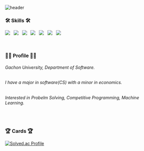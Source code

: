 
![header](https://capsule-render.vercel.app/api?type=waving&color=0:784bd7,100:00c2d7&height=240&section=header&text=Jongmoon%20Ryu%20🐋&fontColor=ffffff&fontSize=50)

<h3><b>🛠 Skills 🛠</b></h3>
<p>
<img src="https://img.shields.io/badge/HTML5-E34F26?style=flat-square&logo=HTML5&logoColor=white"/></a> &nbsp
<img src="https://img.shields.io/badge/CSS3-1572B6?style=flat-square&logo=CSS3&logoColor=white"/></a> &nbsp
<img src="https://img.shields.io/badge/JavaScript-F7DF1E?style=flat-square&logo=JavaScript&logoColor=white"/></a> &nbsp
<img src="https://img.shields.io/badge/C-A8B9CC?style=flat-square&logo=c&logoColor=white"/></a> &nbsp
<img src="https://img.shields.io/badge/C++-00599C?style=flat-square&logo=c%2B%2B&logoColor=white"/></a> &nbsp
<img src="https://img.shields.io/badge/Java-007396?style=flat-square&logo=Java&logoColor=white"/></a> &nbsp
<img src="https://img.shields.io/badge/Python-3776AB?style=flat-square&logo=Python&logoColor=white"/></a> &nbsp
</p>
<br>


<h3><b>🙆‍♂️ Profile 🙆‍♂️</b></h3>

###### Gachon University, Department of Software.
###### I have a major in software(CS) with a minor in economics.
###### Interested in Probelm Solving, Competitive Programming, Machine Learning.

<br>
<h3><b>🏆 Cards 🏆</b></h3>

[![Solved.ac Profile](http://mazassumnida.wtf/api/v2/generate_badge?boj=0917jong)](https://solved.ac/0917jong/)


